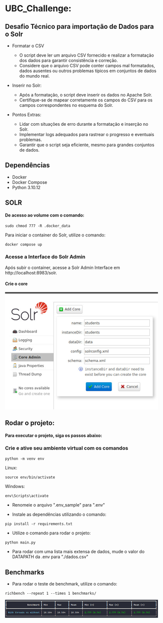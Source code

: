 # UBC_Challenge: 

## Desafio Técnico para importação de Dados para o Solr

- Formatar o CSV
  - O script deve ler um arquivo CSV fornecido e realizar a formatação dos dados para garantir consistência e correção.
  - Considere que o arquivo CSV pode conter campos mal formatados, dados ausentes ou outros problemas típicos em conjuntos de dados do mundo real.
   
- Inserir no Solr:
  - Após a formatação, o script deve inserir os dados no Apache Solr.
  - Certifique-se de mapear corretamente os campos do CSV para os campos correspondentes no esquema do Solr.

- Pontos Extras:
  - Lidar com situações de erro durante a formatação e inserção no Solr.
  - Implementar logs adequados para rastrear o progresso e eventuais problemas.
  - Garantir que o script seja eficiente, mesmo para grandes conjuntos de dados.


## Dependências
- Docker
- Docker Compose
- Python 3.10.12

## SOLR

#### De acesso ao volume com o comando:
```commandline
sudo chmod 777 -R .docker_data
```

Para iniciar o container do Solr, utilize o comando:
```commandline
docker compose up
```
### Acesse a Interface do Solr Admin

Após subir o container, acesse a Solr Admin Interface em http://localhost:8983/solr.

#### Crie o core
<img src="screenshots/SOLR_admin_core.jpeg">

## Rodar o projeto:

#### Para executar o projeto, siga os passos abaixo:

<h3>Crie e ative seu ambiente virtual com os comandos</h3>

```commandline
python -m venv env
```
<p>Linux:</p>

```commandline
source env/bin/activate
```

<p>Windows:</p>

```commandline
env\Scripts\activate
```

- Renomeie o arquivo ".env_sample" para ".env"


- Instale as dependências utilizando o comando:
```commandline
pip install -r requirements.txt
```

- Utilize o comando para rodar o projeto:
```commandline
python main.py
```

- Para rodar com uma lista mais extensa de dados, mude o valor do DATAPATH da .env para "./dados.csv"


## Benchmarks

- Para rodar o teste de benchmark, utilize o comando:

```commandline
richbench --repeat 1 --times 1 benchmarks/
```
<img src="screenshots/benchmark.jpeg">
